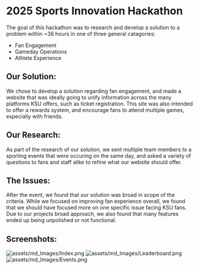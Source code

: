 # 2025 Sports Innovation Hackathon
The goal of this hackathon was to research and develop a solution to a problem within ~36 hours in one of three general catagories: <br>
- Fan Engagement <br>
- Gameday Operations <br>
- Athlete Experience <br>

## Our Solution:
We chose to develop a solution regarding fan engagement, and made a website that was ideally going to unify information across the many platforms KSU offers, such as ticket registration. This site was also intended to offer a rewards system, and encourage fans to attend multiple games, especially with friends. <br>

## Our Research: 
As part of the research of our solution, we sent multiple team members to a sporting events that were occuring on the same day, and asked a variety of questions to fans and staff alike to refine what our website should offer.

## The Issues:
After the event, we found that our solution was broad in scope of the criteria. While we focused on improving fan experience overall, we found that we should have focused more on one specific issue facing KSU fans. Due to our projects broad approach, we also found that many features ended up being unpolished or not functional.

## Screenshots:
![assets/md_Images/Index.png](assets/md_Images/index.png)
![assets/md_Images/Leaderboard.png](assets/md_Images/Leaderboard.png)
![assets/md_Images/Events.png](assets/md_Images/Events.png)